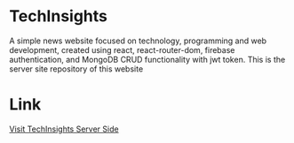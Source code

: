 
# TechInsights
A simple news website focused on technology, programming and web development, created using react, react-router-dom, firebase authentication, and MongoDB CRUD functionality with jwt token. This is the server site repository of this website

# Link
[Visit TechInsights Server Side](https://the-tech-insight-server.vercel.app)


